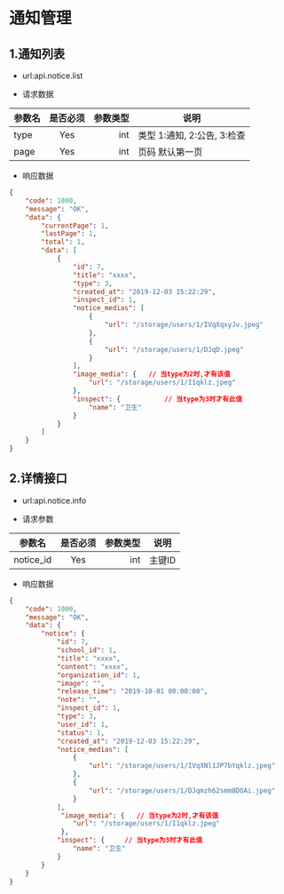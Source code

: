 #  通知管理

## 1.通知列表

- url:api.notice.list

-  请求数据

| 参数名       | 是否必须     | 参数类型  | 说明 |
| -------- |:----------:| -----:   | ----- |
| type  | Yes      | int      | 类型 1:通知, 2:公告, 3:检查|
| page  | Yes      | int      | 页码 默认第一页|


- 响应数据

``` json
{
    "code": 1000,
    "message": "OK",
    "data": {
        "currentPage": 1,
        "lastPage": 1,
        "total": 1,
        "data": [
            {
                "id": 7,
                "title": "xxxx",
                "type": 3,
                "created_at": "2019-12-03 15:22:29",
                "inspect_id": 1,
                "notice_medias": [
                    {
                        "url": "/storage/users/1/IVqXqxyJv.jpeg"
                    },
                    {
                        "url": "/storage/users/1/DJqD.jpeg"
                    }
                ],
                "image_media": {   // 当type为2时,才有该值
                    "url": "/storage/users/1/I1qklz.jpeg"
                },
                "inspect": {           // 当type为3时才有此值
                    "name": "卫生"
                }
            }
        ]
    }
}
```


## 2.详情接口

- url:api.notice.info

-   请求参数

| 参数名       | 是否必须     | 参数类型  | 说明 |
| -------- |:----------:| -----:   | ----- |
| notice_id  | Yes      | int      | 主键ID|

- 响应数据

``` json
{
    "code": 1000,
    "message": "OK",
    "data": {
        "notice": {
            "id": 7,
            "school_id": 1,
            "title": "xxxx",
            "content": "xxxx",
            "organization_id": 1,
            "image": "",
            "release_time": "2019-10-01 00:00:00",
            "note": "",
            "inspect_id": 1,
            "type": 3,
            "user_id": 1,
            "status": 1,
            "created_at": "2019-12-03 15:22:29",
            "notice_medias": [
                {
                    "url": "/storage/users/1/IVqXNl1JP7bYqklz.jpeg"
                },
                {
                    "url": "/storage/users/1/DJqmzh62smm8DOAi.jpeg"
                }
            ],
             "image_media": {   // 当type为2时,才有该值
                "url": "/storage/users/1/I1qklz.jpeg"
             },
            "inspect": {     // 当type为3时才有此值
                "name": "卫生"
            }
        }
    }
}

```